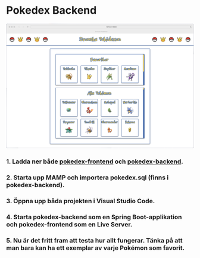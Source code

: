 # Pokedex Backend
![](pokedex.png)
### 1. Ladda ner både [pokedex-frontend](https://github.com/RobbanT/pokedex-frontend/tree/main) och [pokedex-backend](https://github.com/RobbanT/pokedex-backend/tree/main).
### 2. Starta upp MAMP och importera pokedex.sql (finns i pokedex-backend).
### 3. Öppna upp båda projekten i Visual Studio Code.
### 4. Starta pokedex-backend som en Spring Boot-applikation och pokedex-frontend som en Live Server.
### 5. Nu är det fritt fram att testa hur allt fungerar. Tänka på att man bara kan ha ett exemplar av varje Pokémon som favorit.
